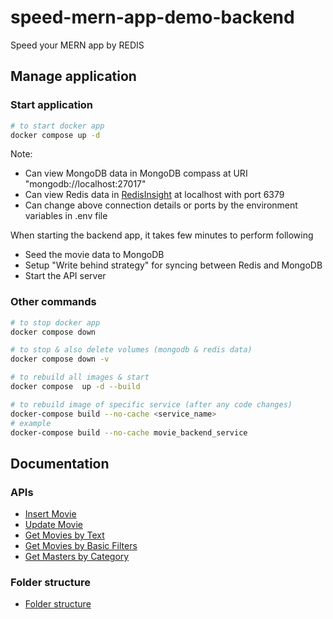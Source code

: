 # speed-mern-app-demo-backend

Speed your MERN app by REDIS

## Manage application

### Start application

```sh
# to start docker app
docker compose up -d
```

Note:

- Can view MongoDB data in MongoDB compass at URI "mongodb://localhost:27017"
- Can view Redis data in [RedisInsight](https://redis.com/redis-enterprise/redis-insight/) at localhost with port 6379
- Can change above connection details or ports by the environment variables in .env file

When starting the backend app, it takes few minutes to perform following

- Seed the movie data to MongoDB
- Setup "Write behind strategy" for syncing between Redis and MongoDB
- Start the API server

### Other commands

```sh
# to stop docker app
docker compose down

# to stop & also delete volumes (mongodb & redis data)
docker compose down -v

# to rebuild all images & start
docker compose  up -d --build

# to rebuild image of specific service (after any code changes)
docker-compose build --no-cache <service_name>
# example
docker-compose build --no-cache movie_backend_service
```

## Documentation

### APIs

- [Insert Movie](./docs/api/01-insert-movie.md)
- [Update Movie](./docs/api/02-update-movie.md)
- [Get Movies by Text](./docs/api/03-get-movies-by-text.md)
- [Get Movies by Basic Filters](./docs/api/04-get-movies-by-basic-filters.md)
- [Get Masters by Category](./docs/api/05-get-masters-by-category.md)

### Folder structure

- [Folder structure](./docs/folder-structure.md)
